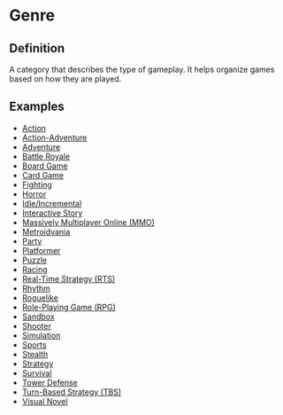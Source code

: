 # Genre

## Definition

A category that describes the type of gameplay. It helps organize games based on how they are played.

## Examples

- [Action]()
- [Action-Adventure]()
- [Adventure]()
- [Battle Royale]()
- [Board Game]()
- [Card Game]()
- [Fighting]()
- [Horror]()
- [Idle/Incremental]()
- [Interactive Story]()
- [Massively Multiplayer Online (MMO)]()
- [Metroidvania]()
- [Party]()
- [Platformer]()
- [Puzzle]()
- [Racing]()
- [Real-Time Strategy (RTS)]()
- [Rhythm]()
- [Roguelike]()
- [Role-Playing Game (RPG)]()
- [Sandbox]()
- [Shooter]()
- [Simulation]()
- [Sports]()
- [Stealth]()
- [Strategy]()
- [Survival]()
- [Tower Defense]()
- [Turn-Based Strategy (TBS)]()
- [Visual Novel]()
